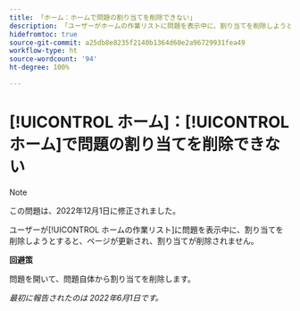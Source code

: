 ```yaml
---
title: 「ホーム：ホームで問題の割り当てを削除できない」
description: 「ユーザーがホームの作業リストに問題を表示中に、割り当てを削除しようとすると、ページが更新され、割り当てが削除されません。」
hidefromtoc: true
source-git-commit: a25db8e8235f2140b1364d60e2a96729931fea49
workflow-type: ht
source-wordcount: '94'
ht-degree: 100%

---
```



# [!UICONTROL ホーム]：[!UICONTROL ホーム]で問題の割り当てを削除できない

>[!NOTE]
>
>この問題は、2022年12月1日に修正されました。

ユーザーが[!UICONTROL ホームの作業リスト]に問題を表示中に、割り当てを削除しようとすると、ページが更新され、割り当てが削除されません。

**回避策**

問題を開いて、問題自体から割り当てを削除します。

_最初に報告されたのは 2022年6月1日です。_

